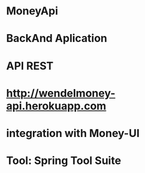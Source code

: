 # MoneyApi
# BackAnd Aplication
# API REST
# http://wendelmoney-api.herokuapp.com
# integration with Money-UI
# Tool: Spring Tool Suite

